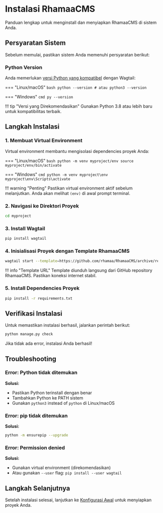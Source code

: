 # Instalasi RhamaaCMS

Panduan lengkap untuk menginstall dan menyiapkan RhamaaCMS di sistem Anda.

## Persyaratan Sistem

Sebelum memulai, pastikan sistem Anda memenuhi persyaratan berikut:

### Python Version

Anda memerlukan [versi Python yang kompatibel](https://docs.wagtail.org/en/stable/releases/upgrading.html#compatible-django-python-versions) dengan Wagtail:

=== "Linux/macOS"
    ```bash
    python --version
    # atau
    python3 --version
    ```

=== "Windows"
    ```cmd
    py --version
    ```

!!! tip "Versi yang Direkomendasikan"
    Gunakan Python 3.8 atau lebih baru untuk kompatibilitas terbaik.

## Langkah Instalasi

### 1. Membuat Virtual Environment

Virtual environment membantu mengisolasi dependencies proyek Anda:

=== "Linux/macOS"
    ```bash
    python -m venv myproject/env
    source myproject/env/bin/activate
    ```

=== "Windows"
    ```cmd
    python -m venv myproject\env
    myproject\env\Scripts\activate
    ```

!!! warning "Penting"
    Pastikan virtual environment aktif sebelum melanjutkan. Anda akan melihat `(env)` di awal prompt terminal.

### 2. Navigasi ke Direktori Proyek

```bash
cd myproject
```

### 3. Install Wagtail

```bash
pip install wagtail
```

### 4. Inisialisasi Proyek dengan Template RhamaaCMS

```bash
wagtail start --template=https://github.com/rhamaa/RhamaaCMS/archive/refs/heads/main.zip myproject .
```

!!! info "Template URL"
    Template diunduh langsung dari GitHub repository RhamaaCMS. Pastikan koneksi internet stabil.

### 5. Install Dependencies Proyek

```bash
pip install -r requirements.txt
```

## Verifikasi Instalasi

Untuk memastikan instalasi berhasil, jalankan perintah berikut:

```bash
python manage.py check
```

Jika tidak ada error, instalasi Anda berhasil!

## Troubleshooting

### Error: Python tidak ditemukan

**Solusi:**
- Pastikan Python terinstall dengan benar
- Tambahkan Python ke PATH sistem
- Gunakan `python3` instead of `python` di Linux/macOS

### Error: pip tidak ditemukan

**Solusi:**
```bash
python -m ensurepip --upgrade
```

### Error: Permission denied

**Solusi:**
- Gunakan virtual environment (direkomendasikan)
- Atau gunakan `--user` flag: `pip install --user wagtail`

## Langkah Selanjutnya

Setelah instalasi selesai, lanjutkan ke [Konfigurasi Awal](initial-setup.md) untuk menyiapkan proyek Anda.